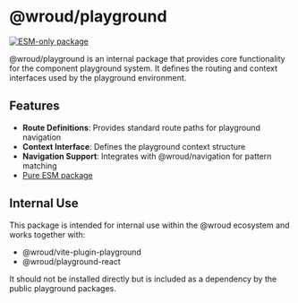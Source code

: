 # @wroud/playground

[![ESM-only package][package]][esm-info-url]

[package]: https://img.shields.io/badge/package-ESM--only-ffe536.svg
[esm-info-url]: https://gist.github.com/sindresorhus/a39789f98801d908bbc7ff3ecc99d99c

@wroud/playground is an internal package that provides core functionality for the component playground system. It defines the routing and context interfaces used by the playground environment.

## Features

- **Route Definitions**: Provides standard route paths for playground navigation
- **Context Interface**: Defines the playground context structure
- **Navigation Support**: Integrates with @wroud/navigation for pattern matching
- [Pure ESM package][esm-info-url]

## Internal Use

This package is intended for internal use within the @wroud ecosystem and works together with:
- @wroud/vite-plugin-playground
- @wroud/playground-react

It should not be installed directly but is included as a dependency by the public playground packages.
